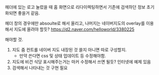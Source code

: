헤더에 있는 로고 눌렀을 때 홈 화면으로 리다이렉팅하면서 기존에 검색하던 정보 초기화되면 좋을거 같음.

헤더 창의 경우에만 absoulte로 해서 올리고, 나머지는 네이버지도의 overlay를 이용해서 지도에 올려야 할듯?
https://d2.naver.com/helloworld/3380225

해야할 것.
1. 지도 줌 컨트롤 네이버 지도 내장된 것 쓸지 아니면 따로 구성할지. 
    - 만약 쓴다면 css 및 상태 업데이트 등 수정해야함.
2. 지도에 비건 식당 표시해주는거는 마커 수정해서 쓰면 될듯? 인터넷에 예제 있음
3. 검색해서 나타내는 것 구현 필요

